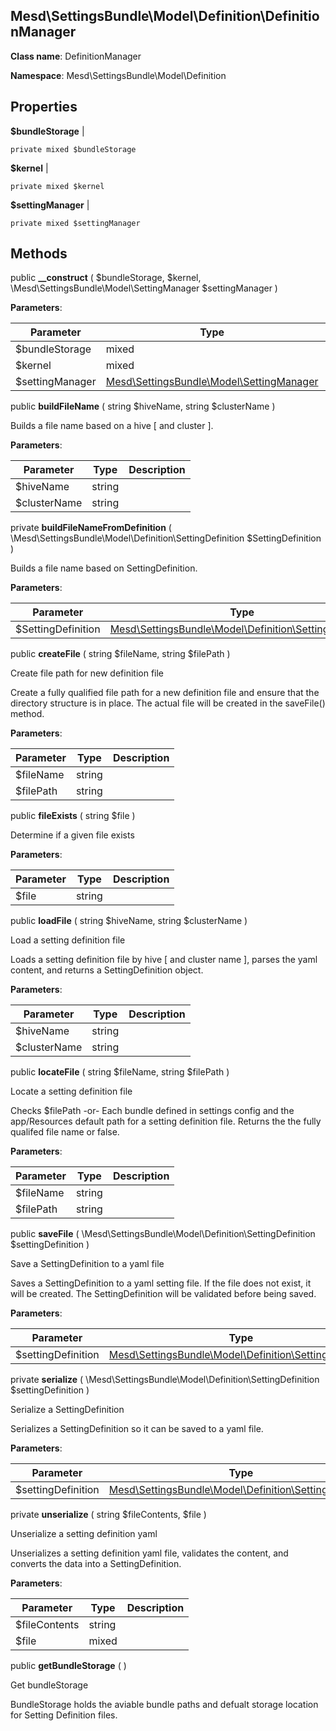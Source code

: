 Mesd\SettingsBundle\Model\Definition\DefinitionManager
---------------

    

    


**Class name**: DefinitionManager

**Namespace**: Mesd\SettingsBundle\Model\Definition









Properties
----------


**$bundleStorage**  |  



    private mixed $bundleStorage






**$kernel**  |  



    private mixed $kernel






**$settingManager**  |  



    private mixed $settingManager






Methods
-------


public **__construct** ( $bundleStorage, $kernel, \Mesd\SettingsBundle\Model\SettingManager $settingManager )











**Parameters**:

| Parameter | Type | Description |
|-----------|------|-------------|
| $bundleStorage | mixed |  |
| $kernel | mixed |  |
| $settingManager | [Mesd\SettingsBundle\Model\SettingManager](Mesd-SettingsBundle-Model-SettingManager.md) |  |


public **buildFileName** ( string $hiveName, string $clusterName )


Builds a file name based on a hive [ and cluster ].








**Parameters**:

| Parameter | Type | Description |
|-----------|------|-------------|
| $hiveName | string |  |
| $clusterName | string |  |


private **buildFileNameFromDefinition** ( \Mesd\SettingsBundle\Model\Definition\SettingDefinition $SettingDefinition )


Builds a file name based on SettingDefinition.








**Parameters**:

| Parameter | Type | Description |
|-----------|------|-------------|
| $SettingDefinition | [Mesd\SettingsBundle\Model\Definition\SettingDefinition](Mesd-SettingsBundle-Model-Definition-SettingDefinition.md) |  |


public **createFile** ( string $fileName, string $filePath )


Create file path for new definition file

Create a fully qualified file path for a new definition file
and ensure that the directory structure is in place. The actual
file will be created in the saveFile() method.






**Parameters**:

| Parameter | Type | Description |
|-----------|------|-------------|
| $fileName | string |  |
| $filePath | string |  |


public **fileExists** ( string $file )


Determine if a given file exists








**Parameters**:

| Parameter | Type | Description |
|-----------|------|-------------|
| $file | string |  |


public **loadFile** ( string $hiveName, string $clusterName )


Load a setting definition file

Loads a setting definition file by hive [ and cluster name ],
parses the yaml content, and returns a SettingDefinition object.






**Parameters**:

| Parameter | Type | Description |
|-----------|------|-------------|
| $hiveName | string |  |
| $clusterName | string |  |


public **locateFile** ( string $fileName, string $filePath )


Locate a setting definition file

Checks $filePath
  -or-
Each bundle defined in settings config and the app/Resources
default path for a setting definition file. Returns the the
fully qualifed file name or false.






**Parameters**:

| Parameter | Type | Description |
|-----------|------|-------------|
| $fileName | string |  |
| $filePath | string |  |


public **saveFile** ( \Mesd\SettingsBundle\Model\Definition\SettingDefinition $settingDefinition )


Save a SettingDefinition to a yaml file

Saves a SettingDefinition to a yaml setting file. If the file
does not exist, it will be created. The SettingDefinition
will be validated before being saved.






**Parameters**:

| Parameter | Type | Description |
|-----------|------|-------------|
| $settingDefinition | [Mesd\SettingsBundle\Model\Definition\SettingDefinition](Mesd-SettingsBundle-Model-Definition-SettingDefinition.md) |  |


private **serialize** ( \Mesd\SettingsBundle\Model\Definition\SettingDefinition $settingDefinition )


Serialize a SettingDefinition

Serializes a SettingDefinition so it can be saved to
a yaml file.






**Parameters**:

| Parameter | Type | Description |
|-----------|------|-------------|
| $settingDefinition | [Mesd\SettingsBundle\Model\Definition\SettingDefinition](Mesd-SettingsBundle-Model-Definition-SettingDefinition.md) |  |


private **unserialize** ( string $fileContents, $file )


Unserialize a setting definition yaml

Unserializes a setting definition yaml file, validates the
content, and converts the data into a SettingDefinition.






**Parameters**:

| Parameter | Type | Description |
|-----------|------|-------------|
| $fileContents | string |  |
| $file | mixed |  |


public **getBundleStorage** (  )


Get bundleStorage

BundleStorage holds the aviable bundle paths and defualt
storage location for Setting Definition files.






